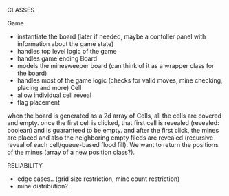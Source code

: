 CLASSES

Game
- instantiate the board (later if needed, maybe a contoller panel with information about the game state)
- handles top level logic of the game
- handles game ending
Board
- models the minesweeper board (can think of it as a wrapper class for the board)
- handles most of the game logic (checks for valid moves, mine checking, placing and more)
Cell
- allow individual cell reveal
- flag placement

when the board is generated as a 2d array of Cells, all the cells are covered and empty. once the first cell is clicked, that first cell is revealed (revealed: boolean) and is guaranteed to be empty. and after the first click, the mines are placed and also the neighboring empty fileds are revealed (recursive reveal of each cell/queue-based flood fill). We want to return the positions of the mines (array of a new position class?).

RELIABILITY
- edge cases.. (grid size restriction, mine count restriction)
- mine distribution?